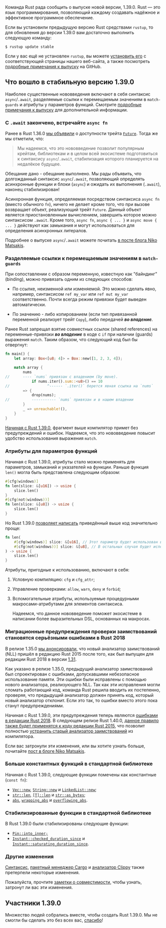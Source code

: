 Команда Rust рада сообщить о выпуске новой версии, 1.39.0. Rust — это язык программирования, позволяющий каждому создавать надёжное и эффективное программное обеспечение.

Если вы установили предыдущую версию Rust средствами `rustup`, то для обновления до версии 1.39.0 вам достаточно выполнить следующую команду:

```console
$ rustup update stable
```

Если у вас ещё не установлен `rustup`, вы можете [установить его] с соответствующей страницы нашего веб-сайта, а также посмотреть [подробные примечания к выпуску] на GitHub.

## Что вошло в стабильную версию 1.39.0

Наиболее существенные нововведения включают в себя синтаксис `async`/`.await`, разделяемые ссылки к перемещаемым значениям в `match-guards` и атрибуты у параметров функций. Смотрите [подробные примечания к выпуску](https://github.com/rust-lang/rust/blob/stable/RELEASES.md#version-1390-2019-11-07) для дополнительной информации.

### С `.await` закончено, встречайте `async fn`

Ранее в Rust 1.36.0 [мы объявили] о доступности трейта [`Future`]. Тогда же мы отметили, что:

> Мы надеемся, что это нововведение позволит популярным крейтам, библиотекам и в целом всей экосистеме подготовиться к синтаксису `async`/`.await`, стабилизация которого планируется на недалёкое будущее.

Обещание дано - обещание выполнено. Мы рады объявить, что долгожданный синтаксис `async`/`.await`, позволяющий определять асинхронные функции и блоки (`async`) и ожидать их выполнения (`.await`), наконец стабилизирован!

Асинхронная функция, определяемая посредством синтаксиса `async fn` (вместо обычного `fn`), ничего не делает кроме того, что при вызове возвращает объект, реализующий трейт `Future`. Данный объект является приостановленным вычислением, завершить которое можно синтаксисом `.await`. Кроме того, `async fn`, `async { ... }` и `async move { ... }` действуют как замыкания и могут использоваться для определения асинхронных литералов.

Подробнее о выпуске `async`/`.await` можете почитать [в посте блога Niko Matsakis].

### Разделяемые ссылки к перемещаемым значениям в `match-guards`

При сопоставлении с образом переменную, известную как "байндинг" (binding), можно привязать одним из следующих способов:

- По ссылке, неизменной или изменяемой. Это можно сделать явно, например, синтаксисом `ref my_var` или `ref mut my_var` соответственно. Почти всегда режим привязки будет выведен автоматически.

- По значению - либо копированием (если тип привязанной переменной реализует трейт `Copy`), либо передачей ***во владение***.

Ранее Rust запрещал взятие совместных ссылок (shared references) на переменные-привязки ***во владение*** в коде с `if` при наличии (guards) выражения `match`. Таким образом, что следующий код был бы отвергнут:

```rust
fn main() {
    let array: Box<[u8; 4]> = Box::new([1, 2, 3, 4]);

    match array {
        nums
//      ---- `nums` привязан с владением (by move).
            if nums.iter().sum::<u8>() == 10
//                 ^------ `.iter()` берется явная ссылка на `nums`
        => {
            drop(nums);
//          ----------- `nums` привязан и в нашем владении
        }
        _ => unreachable!(),
    }
}
```

[Начиная с Rust 1.39.0], фрагмент выше компилятор примет без предупреждений и ошибок. Надеемся, что это нововведение повысит удобство использования выражения `match`.

### Атрибуты для параметров функций

Начиная с Rust 1.39.0, атрибуты стало можно применять для параметров, замыканий и указателей на функции. Раньше функция `len()` могла быть представлена следующим образом:

```rust
#[cfg(windows)]
fn len(slice: &[u16]) -> usize {
    slice.len()
}
#[cfg(not(windows))] 
fn len(slice: &[u8]) -> usize {
    slice.len()
}
```

Но Rust 1.39.0 [позволяет написать] приведённый выше код значительно проще:

```rust
fn len(
    #[cfg(windows)] slice: &[u16], // Этот параметр будет использован в операционной системе Windows.
    #[cfg(not(windows))] slice: &[u8], // В остальных случая будет использован этот параметр.
) -> usize {
    slice.len()
}
```

Атрибуты, пригодные к использованию, включают в себя:

1. Условную компиляцию: `cfg` и `cfg_attr`;

2. Управление проверками: `allow`, `warn`, `deny` и `forbid`;

3. Вспомогательные атрибуты, используемые процедурными макросами-атрибутами для элементов синтаксиса.

    Надеемся, что данное нововведение поможет экосистеме в написании более выразительных DSL, основанных на макросах.

### Миграционные предупреждения проверки заимствований становятся серьёзными ошибками в Rust 2018

В релизе 1.35.0 [мы анонсировали], что новый анализатор заимствований (NLL) пришёл в редакцию Rust 2015 после того, как был выпущен для редакции Rust 2018 в версии [1.31].

Как указано в релизе 1.35.0, предыдущий анализатор заимствований был спроектирован с ошибками, допускавшими небезопасное использование памяти. Эти ошибки были исправлены с помощью нового анализатора, реализующего NLL. Так как эти исправления могли сломать работающий код, команда Rust решила вводить их постепенно, проверяя, что предыдущий анализатор должен принять код, который новый анализатор отклонит. Если это так, то ошибки вместо этого пока станут предупреждениями.

Начиная с Rust 1.39.0, эти предупреждения теперь являются [ошибками в редакции Rust 2018].
В следующем релизе Rust 1.40.0, [данное правило также будет применятся к коду редакции Rust 2015], что позволит полностью [устранить старый анализатор заимствований] из компилятора.

Если вас затронули эти изменения, или вы хотите узнать больше, почитайте [пост в блоге Niko Matsakis].

### Больше константных функций в стандартной библиотеке

Начиная с Rust 1.39.0, следующие функции помечены как константные (`const fn`):

- [`Vec::new`], [`String::new`] и [`LinkedList::new`];
- [`str::len`], [`[T]::len`](https://doc.rust-lang.org/std/primitive.slice.html#method.len) и [`str::as_bytes`];
- [`abs`], [`wrapping_abs`] и [`overflowing_abs`].

### Стабилизированные функции в стандартной библиотеке

В Rust 1.39.0 были стабилизированы следующие функции:

- [`Pin::into_inner;`]
- [`Instant::checked_duration_since`] и [`Instant::saturating_duration_since`].

### Другие изменения

[Синтаксис](https://github.com/rust-lang/rust/blob/stable/RELEASES.md#version-1390-2019-11-07), [пакетный менеджер Cargo] и [анализатор Clippy] также претерпели некоторые изменения.

Пожалуйста, прочтите [заметки о совместимости], чтобы узнать, затронут ли вас эти изменения.

## Участники 1.39.0

Множество людей собрались вместе, чтобы создать Rust 1.39.0. Мы не смогли бы сделать это без всех вас, [спасибо](https://thanks.rust-lang.org/rust/1.39.0/)!


[установить его]: https://www.rust-lang.org/install.html
[подробные примечания к выпуску]: https://github.com/rust-lang/rust/blob/stable/RELEASES.md#version-1390-2019-11-07
[мы объявили]: https://blog.rust-lang.org/2019/07/04/Rust-1.36.0.html#the-future-is-here
[`Future`]: https://doc.rust-lang.org/nightly/std/future/trait.Future.html
[в посте блога Niko Matsakis]: https://blog.rust-lang.org/2019/11/07/Async-await-stable.html
[Начиная с Rust 1.39.0]: https://github.com/rust-lang/rust/pull/63118/#issuecomment-522823925
[позволяет написать]: https://github.com/rust-lang/rust/pull/64010/
[мы анонсировали]: https://blog.rust-lang.org/2019/07/04/Rust-1.36.0.html#nll-for-rust-2015
[1.31]: https://blog.rust-lang.org/2018/12/06/Rust-1.31-and-rust-2018.html#non-lexical-lifetimes
[ошибками в редакции Rust 2018]: https://github.com/rust-lang/rust/pull/63565
[данное правило также будет применятся к коду редакции Rust 2015]: https://github.com/rust-lang/rust/pull/64221
[устранить старый анализатор заимствований]: https://github.com/rust-lang/rust/pull/64790
[пост в блоге Niko Matsakis]: https://blog.rust-lang.org/2019/11/01/nll-hard-errors.html
[`Vec::new`]: https://doc.rust-lang.org/std/vec/struct.Vec.html#method.new
[`String::new`]: https://doc.rust-lang.org/std/string/struct.String.html#method.new
[`LinkedList::new`]: https://doc.rust-lang.org/std/collections/linked_list/struct.LinkedList.html#method.new
[`str::len`]: https://doc.rust-lang.org/std/primitive.str.html#method.len
[`str::as_bytes`]: https://doc.rust-lang.org/std/primitive.slice.html#method.len
[`abs`]: https://doc.rust-lang.org/std/primitive.str.html#method.as_bytes
[`wrapping_abs`]: https://doc.rust-lang.org/std/primitive.i8.html#method.abs
[`overflowing_abs`]: https://doc.rust-lang.org/std/primitive.i8.html#method.wrapping_abs
[`Pin::into_inner;`]: https://doc.rust-lang.org/std/primitive.i8.html#method.overflowing_abs
[`Instant::checked_duration_since`]: https://doc.rust-lang.org/std/pin/struct.Pin.html#method.into_inner
[`Instant::saturating_duration_since`]: https://doc.rust-lang.org/std/time/struct.Instant.html#method.checked_duration_since
[пакетный менеджер Cargo]: https://doc.rust-lang.org/std/time/struct.Instant.html#method.saturating_duration_since
[анализатор Clippy]: https://github.com/rust-lang/cargo/blob/master/CHANGELOG.md#cargo-139-2019-11-07
[заметки о совместимости]: https://github.com/rust-lang/rust-clippy/blob/master/CHANGELOG.md#rust-139